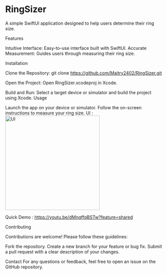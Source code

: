 # RingSizer
A simple SwiftUI application designed to help users determine their ring size.

Features

Intuitive Interface: Easy-to-use interface built with SwiftUI.
Accurate Measurement: Guides users through measuring their ring size.

Installation

Clone the Repository: git clone https://github.com/Maitry2402/RingSizer.git

Open the Project: Open RingSizer.xcodeproj in Xcode.

Build and Run: Select a target device or simulator and build the project using Xcode.
Usage

Launch the app on your device or simulator.
Follow the on-screen instructions to measure your ring size.
UI : <img src="https://github.com/user-attachments/assets/0c6938c5-6a7c-41fd-89b2-b5e110cd4f09" alt="UI" width="300"/>



Quick Demo : https://youtu.be/dMnqffqBSTw?feature=shared

Contributing

Contributions are welcome! Please follow these guidelines:

Fork the repository.
Create a new branch for your feature or bug fix.
Submit a pull request with a clear description of your changes.

Contact
For any questions or feedback, feel free to open an issue on the GitHub repository.

